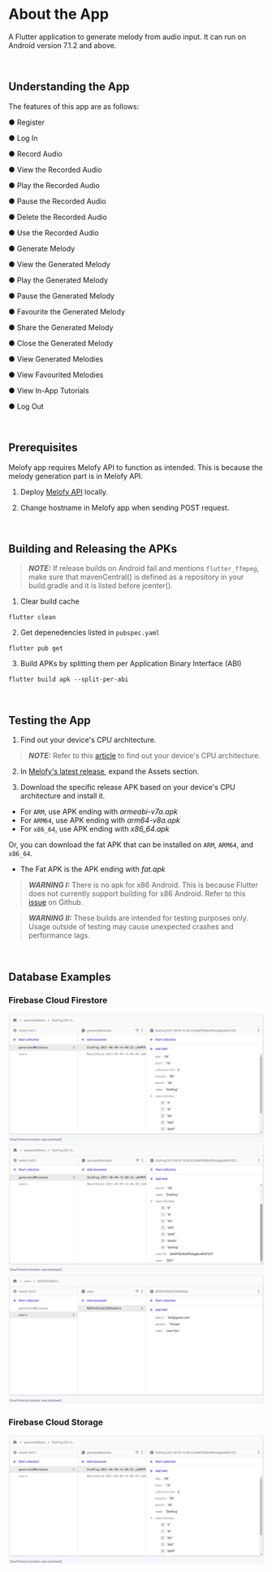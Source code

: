 # About the App

A Flutter application to generate melody from audio input. It can run on Android version 7.1.2 and above. 

</br> 

## Understanding the App

The features of this app are as follows: 

● Register

● Log In

● Record Audio

● View the Recorded Audio

● Play the Recorded Audio

● Pause the Recorded Audio

● Delete the Recorded Audio

● Use the Recorded Audio

● Generate Melody

● View the Generated Melody

● Play the Generated Melody

● Pause the Generated Melody

● Favourite the Generated Melody

● Share the Generated Melody

● Close the Generated Melody

● View Generated Melodies

● View Favourited Melodies

● View In-App Tutorials

● Log Out

</br> 

## Prerequisites

Melofy app requires Melofy API to function as intended. This is because the melody generation part is in Melofy API. 

1. Deploy [Melofy API](https://github.com/ariessa/melofy-api) locally.

2. Change hostname in Melofy app when sending POST request.

</br> 

## Building and Releasing the APKs

> **_NOTE:_** If release builds on Android fail and mentions `flutter_ffmpeg`, make sure that mavenCentral() is defined as a repository in your build.gradle and it is listed before jcenter().

1. Clear build cache

```
flutter clean
```

2. Get depenedencies listed in `pubspec.yaml`

```
flutter pub get
```

3. Build APKs by splitting them per Application Binary Interface (ABI)

```
flutter build apk --split-per-abi
```

</br> 

## Testing the App

1. Find out your device's CPU architecture.

> **_NOTE:_**  Refer to this [article](https://android.gadgethacks.com/how-to/android-basics-see-what-kind-processor-you-have-arm-arm64-x86-0168051/) to find out your device's CPU architecture.

2. In [Melofy's latest release](https://github.com/ariessa/Melofy/releases/latest), expand the Assets section.

3. Download the specific release APK based on your device's CPU architecture and install it.

+ For `ARM`, use APK ending with _armeabi-v7a.apk_
+ For `ARM64`, use APK ending with _arm64-v8a.apk_
+ For `x86_64`, use APK ending with _x86_64.apk_

Or, you can download the fat APK that can be installed on `ARM`, `ARM64`, and `x86_64`.

+ The Fat APK is the APK ending with _fat.apk_

> **_WARNING I:_** There is no apk for x86 Android. This is because Flutter does not currently support building for x86 Android. Refer to this [issue](https://github.com/flutter/flutter/issues/9253) on Github.

> **_WARNING II:_** These builds are intended for testing purposes only. Usage outside of testing may cause unexpected crashes and performance lags. 

</br> 

## Database Examples

### Firebase Cloud Firestore

<img src="https://github.com/ariessa/Melofy/blob/master/Firebase-Cloud-Firestore-1.png" title="Generated Melodies Info I">

<img src="https://github.com/ariessa/Melofy/blob/master/Firebase-Cloud-Firestore-2.png" title="Generated Melodies Info II">

<img src="https://github.com/ariessa/Melofy/blob/master/Firebase-Cloud-Firestore-3.png" title="Users">

</br>

### Firebase Cloud Storage

<img src="https://github.com/ariessa/Melofy/blob/master/Firebase-Cloud-Firestore-1.png" title="Generated Melodies' Files">
